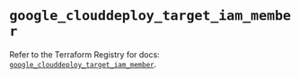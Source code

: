# `google_clouddeploy_target_iam_member`

Refer to the Terraform Registry for docs: [`google_clouddeploy_target_iam_member`](https://registry.terraform.io/providers/hashicorp/google-beta/5.43.1/docs/resources/google_clouddeploy_target_iam_member).

